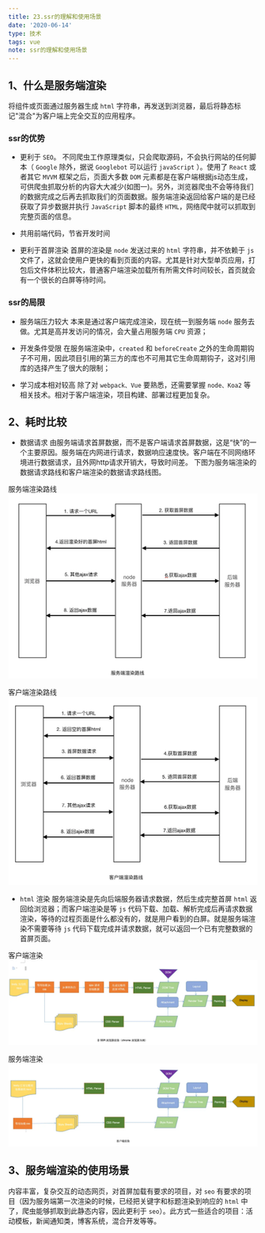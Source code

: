 ```yaml
---
title: 23.ssr的理解和使用场景
date: '2020-06-14'
type: 技术
tags: vue
note: ssr的理解和使用场景
---
```


## 1、什么是服务端渲染
将组件或页面通过服务器生成 `html` 字符串，再发送到浏览器，最后将静态标记"混合"为客户端上完全交互的应用程序。

### ssr的优势
+ 更利于 `SEO`。
不同爬虫工作原理类似，只会爬取源码，不会执行网站的任何脚本（ `Google` 除外，据说 `Googlebot` 可以运行 `javaScript` ）。使用了 `React` 或者其它 `MVVM` 框架之后，页面大多数 `DOM` 元素都是在客户端根据js动态生成，可供爬虫抓取分析的内容大大减少(如图一)。另外，浏览器爬虫不会等待我们的数据完成之后再去抓取我们的页面数据。服务端渲染返回给客户端的是已经获取了异步数据并执行 `JavaScript` 脚本的最终 `HTML`，网络爬中就可以抓取到完整页面的信息。
+ 共用前端代码，节省开发时间

+ 更利于首屏渲染
首屏的渲染是 `node` 发送过来的 `html` 字符串，并不依赖于 `js` 文件了，这就会使用户更快的看到页面的内容。尤其是针对大型单页应用，打包后文件体积比较大，普通客户端渲染加载所有所需文件时间较长，首页就会有一个很长的白屏等待时间。

### ssr的局限

+ 服务端压力较大
本来是通过客户端完成渲染，现在统一到服务端 `node` 服务去做。尤其是高并发访问的情况，会大量占用服务端 `CPU` 资源；

+ 开发条件受限
在服务端渲染中，`created` 和 `beforeCreate` 之外的生命周期钩子不可用，因此项目引用的第三方的库也不可用其它生命周期钩子，这对引用库的选择产生了很大的限制；

+ 学习成本相对较高
除了对 `webpack、Vue` 要熟悉，还需要掌握 `node、Koa2` 等相关技术。相对于客户端渲染，项目构建、部署过程更加复杂。

## 2、耗时比较
+ 数据请求
由服务端请求首屏数据，而不是客户端请求首屏数据，这是“快”的一个主要原因。服务端在内网进行请求，数据响应速度快。客户端在不同网络环境进行数据请求，且外网http请求开销大，导致时间差。 下图为服务端渲染的数据请求路线和客户端渲染的数据请求路线图。

服务端渲染路线
<img src="../../images/vue/服务端渲染路线.png" alt="暂无图片" title="服务端渲染路线" />

客户端渲染路线
<img src="../../images/vue/客户端渲染路线.png" alt="暂无图片" title="客户端渲染路线" />

+ `html` 渲染
服务端渲染是先向后端服务器请求数据，然后生成完整首屏 `html` 返回给浏览器；而客户端渲染是等 `js` 代码下载、加载、解析完成后再请求数据渲染，等待的过程页面是什么都没有的，就是用户看到的白屏。就是服务端渲染不需要等待 `js` 代码下载完成并请求数据，就可以返回一个已有完整数据的首屏页面。

客户端渲染
<img src="../../images/vue/客户端渲染.png" alt="暂无图片" title="客户端渲染" />

服务端渲染
<img src="../../images/vue/服务端渲染.png" alt="暂无图片" title="服务端渲染" >

## 3、服务端渲染的使用场景
内容丰富，复杂交互的动态网页，对首屏加载有要求的项目，对 `seo` 有要求的项目（因为服务端第一次渲染的时候，已经把关键字和标题渲染到响应的 `html` 中了，爬虫能够抓取到此静态内容，因此更利于 `seo`）。此方式一些适合的项目：活动模板，新闻通知类，博客系统，混合开发等等。

